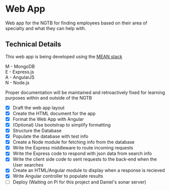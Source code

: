 # Web App
Web app for the NGTB for finding employees based on their area of specialty and what they can help with.
## Technical Details
This web app is being developed using the [MEAN stack](https://en.wikipedia.org/wiki/MEAN_(software_bundle))

M - MongoDB  
E - Express.js  
A - AngularJS  
N - Node.js  

Proper documentation will be maintained and retroactively fixed for learning purposes within and outside of the NGTB  
- [x] Draft the web app layout  
- [x] Create the HTML document for the app  
- [x] Format the Web App with Angular
- [x] \(Optional) Use bootstrap to simplify formatting
- [x] Structure the Database  
- [x] Populate the database with test info  
- [x] Create a Node module for fetching info from the database
- [x] Write the Express middleware to route incoming requests 
- [x] Write the Express code to respond with json data from search info
- [x] Write the client side code to sent requests to the back-end when the User searches
- [x] Create an HTML/Angular module to display when a response is recieved
- [x] Write Angular controller to populate results
- [ ] Deploy (Waiting on Pi for this project and Daniel's sonar server)
